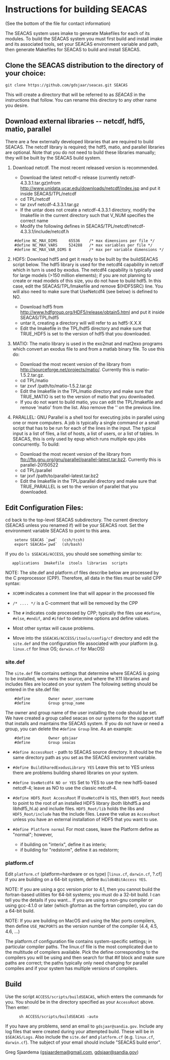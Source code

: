 # Instructions for building SEACAS
(See the bottom of the file for contact information)

The SEACAS system uses imake to generate Makefiles for each of its
modules.  To build the SEACAS system you must first build and install
imake and its associated tools, set your SEACAS environment variable
and path, then generate Makefiles for SEACAS to build and install
SEACAS.

## Clone the SEACAS distribution to the directory of your choice:
```
git clone https://github.com/gdsjaar/seacas.git SEACAS
```
This will create a directory that will be referred to as _SEACAS_ in the instructions that follow. You can rename this directory to any other name you desire.

## Download external libraries -- netcdf, hdf5, matio, parallel
There are a few externally developed libraries that are required to build SEACAS.  The netcdf library is required; the hdf5, matio, and parallel libraries are optional. Note that you do not need to build these libraries manually; they will be built by the SEACAS build system. 

1. Download netcdf.  The most recent released version is recommended. 

   * Download the latest netcdf-c release (currently netcdf-4.3.3.1.tar.gz)nfrom http://www.unidata.ucar.edu/downloads/netcdf/index.jsp and put it inside SEACAS/TPL/netcdf
   * cd TPL/netcdf
   * tar zxvf netcdf-4.3.3.1.tar.gz
   * If the untar does not create a netcdf-4.3.3.1 directory, modify the Imakefile in the current directory such that V_NUM specifies the correct name
   * Modify the following defines in SEACAS/TPL/netcdf/netcdf-4.3.3.1/include/netcdf.h

```
	#define NC_MAX_DIMS     65536    /* max dimensions per file */
	#define NC_MAX_VARS     524288   /* max variables per file */
	#define NC_MAX_VAR_DIMS 8        /* max per variable dimensions */
```

2. HDF5: Download hdf5 and get it ready to be built by the buildSEACAS script below. The hdf5 library is used for the netcdf4 capability in netcdf which in turn is used by exodus.  The netcdf4 capability is typically used for large models (>150 million elements); if you are not planning to create or read models of this size, you do not have to build hdf5. In this case, edit the SEACAS/TPL/Imakefile and remove $(HDF5SRC) line. You will also need to make sure that UseNetcdf4 (see below) is defined to NO.

   * Download hdf5 from http://www.hdfgroup.org/HDF5/release/obtain5.html and put it inside SEACAS/TPL/hdf5
   * untar it, creating a directory will will refer to as hdf5-X.X.X
   * Edit the Imakefile in the TPL/hdf5 directory and make sure that TRUE_HDF5 is set to the version of hdf5 that you downloaded.

3. MATIO: The matio library is used in the exo2mat and mat2exo programs which convert an exodus file to and from a matlab binary file.  To use this do:

   * Download the most recent version of the library from http://sourceforge.net/projects/matio/. Currently this is matio-1.5.2.tar.gz. 
   * cd TPL/matio
   * tar zxvf /path/to/matio-1.5.2.tar.gz
   * Edit the Imakefile in the TPL/matio directory and make sure that TRUE_MATIO is set to the version of matio that you downloaded.
    * If you do not want to build matio, you can edit the TPL/Imakefile and remove 'matio' from the list. Also remove the '\' on the previous line.

4. PARALLEL: GNU Parallel is a shell tool for executing jobs in parallel using one or more computers. A job is typically a single command or a small script that has to be run for each of the lines in the input. The typical input is a list of files, a list of hosts, a list of users, or a list of tables.  In SEACAS, this is only used by epup which runs multiple epu jobs concurrently.  To build:

   * Download the most recent version of the library from ftp://ftp.gnu.org/gnu/parallel/parallel-latest.tar.bz2. Currently this is parallel-20150522
   * cd TPL/parallel
   * tar jxvf /path/to/parallel-latest.tar.bz2
   * Edit the Imakefile in the TPL/parallel directory and make sure that TRUE_PARALLEL is set to the version of parallel that you downloaded.

## Edit Configuration Files:

cd back to the top-level SEACAS subdirectory. The current directory (SEACAS unless you renamed if) will be your SEACAS root.  Set the environment variable SEACAS to point to this area. 
```
    setenv SEACAS `pwd`  (csh/tcsh)
    export SEACAS=`pwd`  (sh/bash)
```
If you do `ls $SEACAS/ACCESS`, you should see something similar to:
```
   applications  Imakefile  itools  libraries  scripts  
```

NOTE: The site.def and platform.cf files describe below are processed 
      by the C preprocessor (CPP). Therefore, all data in the files must be 
      valid CPP syntax:
      
 * `XCOMM` indicates a comment line that will appear in the processed file
 * `/* .... */` is a C-comment that will be removed by the CPP
 * The `#` indicates code processed by CPP; typically the files use `#define`, `#else`, `#endif`, and `#ifdef` to determine options and define values.
 * Most other syntax will cause problems.

 * Move into the `$SEACAS/ACCESS/itools/config/cf` directory and edit the `site.def` and the configuration file associated with your platform (e.g. `linux.cf` for linux OS; `darwin.cf` for MacOS)

### site.def
The `site.def` file contains settings that determine where SEACAS is going to be installed, who owns the source, and where the X11 libraries and includes files are located on your system The following setting should be entered in the site.def file:

```
	#define        Owner owner_username
	#define        Group group_name 
```
The owner and group name of the user installing the code should be set.  We have created a group called seacas on our systems for the support staff that installs and maintains the SEACAS system. If you do not have or need a group, you can delete the `#define Group` line. As an example:

```
	#define        Owner gdsjaar
	#define        Group seacas 
```

 * `#define AccessRoot` - path to SEACAS source directory. It should be the same directory path as you set as the SEACAS environment variable.

 * `#define BuildSharedExodusLibrary YES` Leave this set to YES unless there are problems building shared libraries on your system.

 * `#define UseNetcdf4 NO or YES` Set to YES to use the new hdf5-based netcdf-4; leave as NO to use the classic netcdf-4.
      
 * `#define HDF5_Root AccessRoot` If `UseNetcdf4` is `YES`, then `HDF5_Root` needs to point to the root of an installed HDF5 library (both libhdf5.a and libhdf5_hl.a) and include files.  `HDF5_Root/lib` holds the libs and `HDF5_Root/include` has the include files. Leave the value as `AccessRoot` unless you have an external installation of HDF5 that you want to use.
         
 * `#define Platform normal`  For most cases, leave the Platform define as "normal"; however,
    * if building on "interix", define it as interix;
    * if building for "redstorm", define it as redstorm;

### platform.cf
Edit `platform.cf` (platform=hardware or os type) [`linux.cf`, `darwin.cf`, ?.cf]
If you are building on a 64-bit system, define `Build64BitAccess YES`.

NOTE: If you are using a gcc version prior to 4.1, then you cannot build the fortran-based utilities for 64-bit systems; you must do a 32-bit build. I can tell you the details if you want...  If you are using a non-gnu compiler or using gcc-4.1.0 or later (which gfortran as the fortran compiler), you can do a 64-bit build.

NOTE: If you are building on MacOS and using the Mac ports compilers, then define `USE_MACPORTS` as the version number of the compiler (4.4, 4.5, 4.6, ...)

The platform.cf configuration file contains system-specific settings; in particular compiler paths.  The linux.cf file is the most complicated due to the multitude of compilers available.  Pick the define corresponding to the compilers you will be using and then search for that #if block and make sure paths are correct; the paths typically only need changing for parallel compiles and if your system has multiple versions of compilers.

## Build 
Use the script `ACCESS/scripts/buildSEACAS`, which enters the commands for you.  You should be in the directory specified as your `AccessRoot` above. Then enter:

```
      sh ACCESS/scripts/buildSEACAS -auto
```

If you have any problems, send an email to `gdsjaar@sandia.gov`. Include any log files that were created during your attempted build. These will be in `$SEACAS/Logs`.  Also include the `site.def` and `platform.cf` (e.g. `linux.cf`, `darwin.cf`).  The subject of your email should include "SEACAS build error".

 Greg Sjaardema  (gsjaardema@gmail.com,  gdsjaar@sandia.gov)
      
